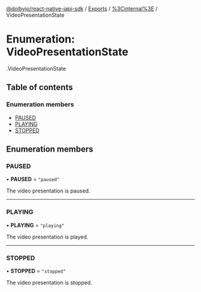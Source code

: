 [@dolbyio/react-native-iapi-sdk](../README.md) / [Exports](../modules.md) / [%3Cinternal%3E](../modules/_internal_.md) / VideoPresentationState

# Enumeration: VideoPresentationState

[<internal>](../modules/_internal_.md).VideoPresentationState

## Table of contents

### Enumeration members

- [PAUSED](_internal_.VideoPresentationState.md#paused)
- [PLAYING](_internal_.VideoPresentationState.md#playing)
- [STOPPED](_internal_.VideoPresentationState.md#stopped)

## Enumeration members

### PAUSED

• **PAUSED** = `"paused"`

The video presentation is paused.

___

### PLAYING

• **PLAYING** = `"playing"`

The video presentation is played.

___

### STOPPED

• **STOPPED** = `"stopped"`

The video presentation is stopped.
